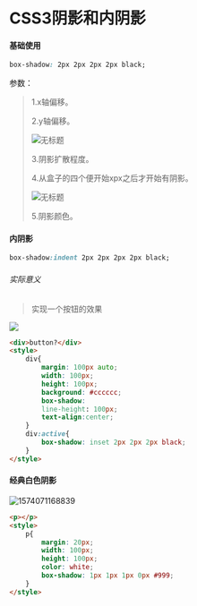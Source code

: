 # CSS3阴影和内阴影

#### 基础使用

```css
box-shadow: 2px 2px 2px 2px black;
```

参数：

> 1.x轴偏移。
>
> 2.y轴偏移。
>
> ![无标题](F:\我的笔记\image\21121212.png)
>
> 3.阴影扩散程度。
>
> 4.从盒子的四个便开始xpx之后才开始有阴影。
>
> ![无标题](F:\我的笔记\image\12313.png)
>
> 5.阴影颜色。

#### 内阴影

```css
box-shadow:indent 2px 2px 2px 2px black;
```

###### 实际意义

> 实现一个按钮的效果

![](F:\我的笔记\image\无标题.png)

```html
<div>button?</div>
<style>
    div{
        margin: 100px auto;
        width: 100px;
        height: 100px;
        background: #cccccc;
        box-shadow: 
        line-height: 100px;
        text-align:center;
    }
    div:active{
        box-shadow: inset 2px 2px 2px black;
    }
</style>
```

#### 经典白色阴影

![1574071168839](F:\我的笔记\image\1574071168839.png)

```html
<p></p>
<style>        
    p{
        margin: 20px;
        width: 100px;
        height: 100px;
        color: white;
        box-shadow: 1px 1px 1px 0px #999;
    }
</style>
```

